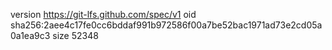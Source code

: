 version https://git-lfs.github.com/spec/v1
oid sha256:2aee4c17fe0cc6bddaf991b972586f00a7be52bac1971ad73e2cd05a0a1ea9c3
size 52348
